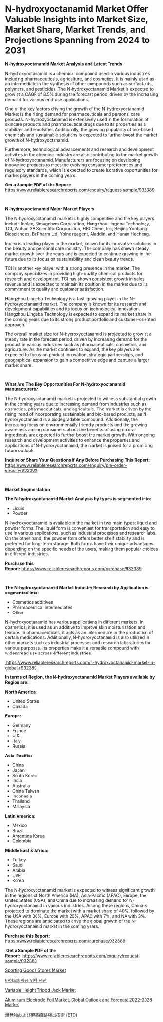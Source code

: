 <p><h1>N-hydroxyoctanamid Market Offer Valuable Insights into Market Size, Market Share, Market Trends, and Projections Spanning from 2024 to 2031</h1></p><p><strong>N-hydroxyoctanamid Market Analysis and Latest Trends</strong></p>
<p><p>N-hydroxyoctanamid is a chemical compound used in various industries including pharmaceuticals, agriculture, and cosmetics. It is mainly used as an intermediate in the synthesis of other compounds such as surfactants, polymers, and pesticides. The N-hydroxyoctanamid Market is expected to grow at a CAGR of 8.5% during the forecast period, driven by the increasing demand for various end-use applications.</p><p>One of the key factors driving the growth of the N-hydroxyoctanamid Market is the rising demand for pharmaceuticals and personal care products. N-hydroxyoctanamid is extensively used in the formulation of skincare products and pharmaceutical drugs due to its properties as a stabilizer and emulsifier. Additionally, the growing popularity of bio-based chemicals and sustainable solutions is expected to further boost the market growth of N-hydroxyoctanamid.</p><p>Furthermore, technological advancements and research and development activities in the chemical industry are also contributing to the market growth of N-hydroxyoctanamid. Manufacturers are focusing on developing innovative products to meet the evolving consumer preferences and regulatory standards, which is expected to create lucrative opportunities for market players in the coming years.</p></p>
<p><strong>Get a Sample PDF of the Report:&nbsp;</strong> <a href="https://www.reliableresearchreports.com/enquiry/request-sample/932389">https://www.reliableresearchreports.com/enquiry/request-sample/932389</a></p>
<p>&nbsp;</p>
<p><strong>N-hydroxyoctanamid Major Market Players</strong></p>
<p><p>The N-hydroxyoctanamid market is highly competitive and the key players include Inolex, Simagchem Corporation, Hangzhou Lingeba Technology, TCI, Wuhan 3B Scientific Corporation, HBCChem, Inc, Beijing Yunbang Biosciences, BePharm Ltd, Yolne reagent, Aladdin, and Hunan Hecheng.</p><p>Inolex is a leading player in the market, known for its innovative solutions in the beauty and personal care industry. The company has shown steady market growth over the years and is expected to continue growing in the future due to its focus on sustainability and clean beauty trends.</p><p>TCI is another key player with a strong presence in the market. The company specializes in providing high-quality chemical products for research and development. TCI has shown consistent growth in sales revenue and is expected to maintain its position in the market due to its commitment to quality and customer satisfaction.</p><p>Hangzhou Lingeba Technology is a fast-growing player in the N-hydroxyoctanamid market. The company is known for its research and development capabilities and its focus on technological innovation. Hangzhou Lingeba Technology is expected to expand its market share in the coming years due to its strong product portfolio and customer-oriented approach.</p><p>The overall market size for N-hydroxyoctanamid is projected to grow at a steady rate in the forecast period, driven by increasing demand for the product in various industries such as pharmaceuticals, cosmetics, and agriculture. As the market continues to expand, the key players are expected to focus on product innovation, strategic partnerships, and geographical expansion to gain a competitive edge and capture a larger market share.</p></p>
<p>&nbsp;</p>
<p><strong>What Are The Key Opportunities For N-hydroxyoctanamid Manufacturers?</strong></p>
<p><p>The N-hydroxyoctanamid market is projected to witness substantial growth in the coming years due to increasing demand from industries such as cosmetics, pharmaceuticals, and agriculture. The market is driven by the rising trend of incorporating sustainable and bio-based products, as N-hydroxyoctanamid is a biodegradable compound. Additionally, the increasing focus on environmentally friendly products and the growing awareness among consumers about the benefits of using natural ingredients are expected to further boost the market growth. With ongoing research and development activities to enhance the properties and applications of N-hydroxyoctanamid, the market is poised for a promising future outlook.</p></p>
<p><strong>Inquire or Share Your Questions If Any Before Purchasing This Report:</strong> <a href="https://www.reliableresearchreports.com/enquiry/pre-order-enquiry/932389">https://www.reliableresearchreports.com/enquiry/pre-order-enquiry/932389</a></p>
<p>&nbsp;</p>
<p><strong>Market Segmentation</strong></p>
<p><strong>The N-hydroxyoctanamid Market Analysis by types is segmented into:</strong></p>
<p><ul><li>Liquid</li><li>Powder</li></ul></p>
<p><p>N-hydroxyoctanamid is available in the market in two main types: liquid and powder forms. The liquid form is convenient for transportation and easy to use in various applications, such as industrial processes and research labs. On the other hand, the powder form offers better shelf stability and is preferred for long-term storage. Both forms have their unique advantages depending on the specific needs of the users, making them popular choices in different industries.</p></p>
<p><strong>Purchase this Report:&nbsp;</strong><a href="https://www.reliableresearchreports.com/purchase/932389">https://www.reliableresearchreports.com/purchase/932389</a></p>
<p>&nbsp;</p>
<p><strong>The N-hydroxyoctanamid Market Industry Research by Application is segmented into:</strong></p>
<p><ul><li>Cosmetics additives</li><li>Pharmaceutical intermediates</li><li>Other</li></ul></p>
<p><p>N-hydroxyoctanamid has various applications in different markets. In cosmetics, it is used as an additive to improve skin moisturization and texture. In pharmaceuticals, it acts as an intermediate in the production of certain medications. Additionally, N-hydroxyoctanamid is also utilized in other markets such as industrial processes and research laboratories for various purposes. Its properties make it a versatile compound with widespread use across different industries.</p></p>
<p><a href="https://www.reliableresearchreports.com/n-hydroxyoctanamid-market-in-global-r932389">&nbsp;https://www.reliableresearchreports.com/n-hydroxyoctanamid-market-in-global-r932389</a></p>
<p><strong>In terms of Region, the N-hydroxyoctanamid Market Players available by Region are:</strong></p>
<p>
    <p> <strong> North America: </strong>
        <ul>
            <li>United States</li>
            <li>Canada</li>
        </ul>
        </p> 
    <p> <strong> Europe: </strong>
        <ul>
            <li>Germany</li>
            <li>France</li>
            <li>U.K.</li>
            <li>Italy</li>
            <li>Russia</li>
        </ul>
        </p> 
    <p> <strong> Asia-Pacific: </strong>
        <ul>
            <li>China</li>
            <li>Japan</li>
            <li>South Korea</li>
            <li>India</li>
            <li>Australia</li>
            <li>China Taiwan</li>
            <li>Indonesia</li>
            <li>Thailand</li>
            <li>Malaysia</li>
        </ul>
        </p> 
    <p> <strong> Latin America: </strong>
        <ul>
            <li>Mexico</li>
            <li>Brazil</li>
            <li>Argentina Korea</li>
            <li>Colombia</li>
        </ul>
        </p> 
    <p> <strong> Middle East & Africa: </strong>
        <ul>
            <li>Turkey</li>
            <li>Saudi</li>
            <li>Arabia</li>
            <li>UAE</li>
            <li>Korea</li>
        </ul>
    </p>
    </p>
<p><p>The N-hydroxyoctanamid market is expected to witness significant growth in the regions of North America (NA), Asia-Pacific (APAC), Europe, the United States (USA), and China due to increasing demand for N-hydroxyoctanamid in various industries. Among these regions, China is projected to dominate the market with a market share of 40%, followed by the USA with 30%, Europe with 20%, APAC with 7%, and NA with 3%. These regions are anticipated to drive the global growth of the N-hydroxyoctanamid market in the coming years.</p></p>
<p><strong>Purchase this Report: </strong><a href="https://www.reliableresearchreports.com/purchase/932389">https://www.reliableresearchreports.com/purchase/932389</a></p>
<p>&nbsp;<strong>Get a Sample PDF of the Report:&nbsp;&nbsp;</strong><a href="https://www.reliableresearchreports.com/enquiry/request-sample/932389">https://www.reliableresearchreports.com/enquiry/request-sample/932389</a></p>
<p><strong></strong></p>
<p><p><a href="https://medium.com/@joanne.alsop6545/an-in-depth-analysis-of-the-global-sporting-goods-stores-market-scope-and-its-rapid-growing-12-6-97df6370c141">Sporting Goods Stores Market</a></p><p><a href="https://medium.com/@artyompoq5m4/%EC%83%9D%EB%AC%BC%EC%A0%9C%EC%95%BD-%EA%B3%84%EC%95%BD-%EC%83%9D%EC%82%B0-%EC%8B%9C%EC%9E%A5-%EC%A0%90%EC%9C%A0%EC%9C%A8-%EA%B7%9C%EB%AA%A8-%ED%8A%B8%EB%A0%8C%EB%93%9C-%EC%82%B0%EC%97%85-%EB%B6%84%EC%84%9D-%EB%B3%B4%EA%B3%A0%EC%84%9C-%EC%9D%91%EC%9A%A9-%EB%B6%84%EC%95%BC-%EC%9E%90%EA%B0%80%EB%A9%B4%EC%97%AD-%EC%A7%88%ED%99%98-%EC%8B%A0%EA%B2%BD%ED%95%99-%ED%98%B8%ED%9D%A1%EA%B8%B0-%EC%9E%A5%EC%95%A0-%EB%93%B1-%EC%9C%A0%ED%98%95-%EC%84%B1%EC%9E%A5-%EC%9D%B8%EC%9E%90-%EC%9D%B8%ED%84%B0%ED%8E%98%EB%A1%A0-%EB%8B%A8%EC%9D%BC-%ED%95%AD%EC%B2%B4-%EC%9E%AC%EC%A1%B0%ED%95%A9-10aca8437607">바이오의약품 위탁 생산</a></p><p><a href="https://github.com/rahu1506/Market-Research-Report-List-5/blob/main/variable-height-tripod-jack-market.md">Variable Height Tripod Jack Market</a></p><p><a href="https://issuu.com/reportprime-2/docs/aluminum-electrode-foil-market-glob_122514011bc98e">Aluminum Electrode Foil Market, Global Outlook and Forecast 2022-2028 Market</a></p><p><a href="https://medium.com/@hornbakerbarbara/%E3%82%B0%E3%83%AD%E3%83%BC%E3%83%90%E3%83%AB%E7%88%86%E7%99%BA%E7%89%A9%E3%81%8A%E3%82%88%E3%81%B3%E9%BA%BB%E8%96%AC%E3%83%88%E3%83%AC%E3%83%BC%E3%82%B9%E6%A4%9C%E5%87%BA%E6%8A%80%E8%A1%93-etd-%E5%B8%82%E5%A0%B4-%E8%A3%BD%E5%93%81%E3%82%BF%E3%82%A4%E3%83%97-%E3%83%9C%E3%83%87%E3%82%A3%E6%A4%9C%E5%87%BA%E6%8A%80%E8%A1%93-%E3%83%88%E3%83%AC%E3%83%BC%E3%82%B9%E6%A4%9C%E5%87%BA%E6%8A%80%E8%A1%93-%E3%82%A8%E3%83%B3%E3%83%89%E3%83%A6%E3%83%BC%E3%82%B6%E3%83%BC-%E3%81%8A%E3%82%88%E3%81%B3%E5%9C%B0%E5%9F%9F%E3%81%AB%E7%84%A6%E7%82%B9%E3%82%92%E5%BD%93%E3%81%A6%E3%81%9F%E5%88%86%E6%9E%90%E3%81%A8%E4%BA%88%E6%B8%AC-2024%E5%B9%B4-2031%E5%B9%B4-6ebdee9cc267">爆発物および麻薬痕跡検出技術 (ETD)</a></p></p>